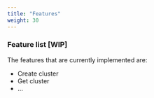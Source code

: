 ```yaml
---
title: "Features"
weight: 30
---
```


### Feature list [WIP]

The features that are currently implemented are:

- Create cluster
- Get cluster
- ...

